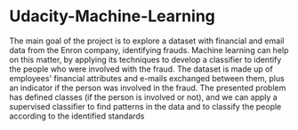 # Udacity-Machine-Learning

The main goal of the project is to explore a dataset with financial and email data
from the Enron company, identifying frauds. Machine learning can help on this matter, by
applying its techniques to develop a classifier to identify the people who were involved
with the fraud.
The dataset is made up of employees' financial attributes and e-mails exchanged
between
them, plus an indicator if the person was involved in the fraud. The
presented problem has defined classes (if the person is involved or not), and we can
apply a supervised classifier to find patterns in the data and to classify the people
according to the identified standards

